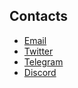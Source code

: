 ## Contacts

* [Email](mailto:team@coinlucks.com)
* [Twitter](https://x.com/coinlucks)
* [Telegram](https://t.me/CoinLucks)
* [Discord](https://discord.io/coinlucks)